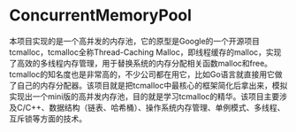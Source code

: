# ConcurrentMemoryPool
本项目实现的是一个高并发的内存池，它的原型是Google的一个开源项目tcmalloc，tcmalloc全称Thread-Caching Malloc，即线程缓存的malloc，实现了高效的多线程内存管理，用于替换系统的内存分配相关函数malloc和free。tcmalloc的知名度也是非常高的，不少公司都在用它，比如Go语言就直接用它做了自己的内存分配器。该项目就是把tcmalloc中最核心的框架简化后拿出来，模拟实现出一个mini版的高并发内存池，目的就是学习tcmalloc的精华。该项目主要涉及C/C++、数据结构（链表、哈希桶）、操作系统内存管理、单例模式、多线程、互斥锁等方面的技术。
